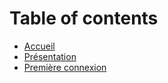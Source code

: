 # Table of contents

* [Accueil](README.md)
* [Présentation](presentation.md)
* [Première connexion](connexion.md)


